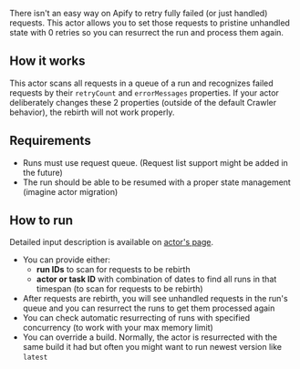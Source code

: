 There isn't an easy way on Apify to retry fully failed (or just handled) requests. This actor allows you to set those requests to pristine unhandled state with 0 retries so you can resurrect the run and process them again.

## How it works
This actor scans all requests in a queue of a run and recognizes failed requests by their `retryCount` and `errorMessages` properties. If your actor deliberately changes these 2 properties (outside of the default Crawler behavior), the rebirth will not work properly.

## Requirements
- Runs must use request queue. (Request list support might be added in the future)
- The run should be able to be resumed with a proper state management (imagine actor migration)

## How to run
Detailed input description is available on [actor's page](https://apify.com/lukaskrivka/rebirth-failed-requests/input-schema).

- You can provide either:
    - **run IDs** to scan for requests to be rebirth
    - **actor or task ID** with combination of dates to find all runs in that timespan (to scan for requests to be rebirth)
- After requests are rebirth, you will see unhandled requests in the run's queue and you can resurrect the runs to get them processed again
- You can check automatic resurrecting of runs with specified concurrency (to work with your max memory limit)
- You can override a build. Normally, the actor is resurrected with the same build it had but often you might want to run newest version like `latest`

